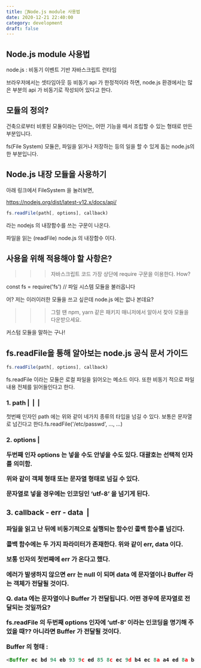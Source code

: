 ```yaml
---
title: 🌲Node.js module 사용법
date: 2020-12-21 22:40:00
category: development
draft: false
---
```


## Node.js module 사용법

node.js : 비동기 이벤트 기반 자바스크립트 런타임

브라우저에서는 셋타임아웃 등 비동기 api 가 한정적이라 하면, node.js 환경에서는 많은 부분의 api 가 비동기로 작성되어 있다고 한다.

## 모듈의 정의?

건축으로부터 비롯된 모듈이라는 단어는, 어떤 기능을 떼서 조립할 수 있는 형태로 만든 부분입니다.

fs(File System) 모듈은, 파일을 읽거나 저장하는 등의 일을 할 수 있게 돕는 node.js의 한 부분입니다.

## Node.js 내장 모듈을 사용하기

아래 링크에서 FileSystem 을 눌러보면,

https://nodejs.org/dist/latest-v12.x/docs/api/

```js
fs.readFile(path[, options], callback)
```

라는 nodejs 의 내장함수를 쓰는 구문이 나온다.

파일을 읽는 (readFile) node.js 의 내장함수 이다.

## 사용을 위해 적용해야 할 사항은?

> > > 자바스크립트 코드 가장 상단에 require 구문을 이용한다. How?

const fs = require('fs') // 파일 시스템 모듈을 불러옵니다

어? 저는 이러이러한 모듈을 쓰고 싶은데 node.js 에는 없나 본데요?

> > > 그럴 땐 npm, yarn 같은 패키지 매니저에서 알아서 찾아 모듈을 다운받으세요.

커스텀 모듈을 말하는 구나!

## fs.readFile을 통해 알아보는 node.js 공식 문서 가이드

```js
fs.readFile(path[, options], callback)
```

fs.readFile 이라는 모듈은 로컬 파일을 읽어오는 메소드 이다. 또한 비동기 적으로 파일 내용 전체를 읽어들인다고 한다.

### 1. path <string> | <Buffer> | <URL> | <integer>

첫번째 인자인 path 에는 위와 같이 네가지 종류의 타입을 넘길 수 있다. 보통은 문자열로 넘긴다고 한다.fs.readFile('/etc/passwd', ..., ...)

### 2. options <Object> | <string>

두번째 인자 options 는 넣을 수도 안넣을 수도 있다. 대괄호는 선택적 인자를 의미함.

위와 같이 객체 형태 또는 문자열 형태로 넘길 수 있다.

문자열로 넣을 경우에는 인코딩인 ‘utf-8’ 을 넘기게 된다.

### 3. callback <Function>- err <Error>- data <string> | <Buffer>

파일을 읽고 난 뒤에 비동기적으로 실행되는 함수인 콜백 함수를 넘긴다.

콜백 함수에는 두 가지 파라미터가 존재한다. 위와 같이 err, data 이다.

보통 인자의 첫번째에 err 가 온다고 했다.

에러가 발생하지 않으면 err 는 null 이 되며 data 에 문자열이나 Buffer 라는 객체가 전달될 것이다.

<b>Q. data 에는 문자열이나 Buffer 가 전달됩니다. 어떤 경우에 문자열로 전달되는 것일까요?</b>

fs.readFile 의 두번째 options 인자에 ‘utf-8’ 이라는 인코딩을 명기해 주었을 때?? 아니라면 Buffer 가 전달될 것이다.

Buffer 의 형태 :

```js
<Buffer ec bd 94 eb 93 9c ed 85 8c ec 9d b4 ec 8a a4 ed 8a b8 20 ec a0 9c eb 8f 84 eb 8a 94 20 ec 97 86 eb 82 98 ec 9a 94 3f 20 e3 85 a0 e3 85 a0 20 ec 8b 9d ... 36 more bytes>
```
